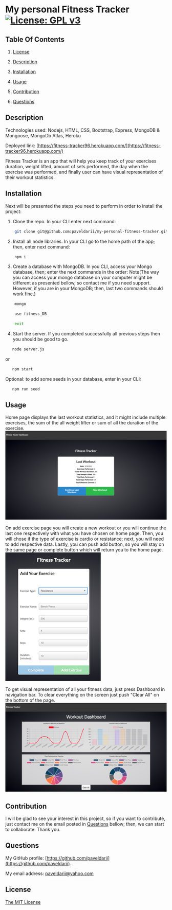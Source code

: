 # My personal Fitness Tracker [![License: GPL v3](https://img.shields.io/badge/License-MIT-yellow.svg)](https://opensource.org/licenses/MIT)

## Table Of Contents

1. [License](#license)

2. [Description](#description)

3. [Installation](#installation)

4. [Usage](#usage)

5. [Contribution](#Contribution)

6. [Questions](#questions)

## Description

Technologies used: Nodejs, HTML, CSS, Bootstrap, Express, MongoDB & Mongoose, MongoDb Atlas, Heroku

Deployed link: [https://fitness-tracker96.herokuapp.com/](https://fitness-tracker96.herokuapp.com/)

Fitness Tracker is an app that will help you keep track of your exercises duration, weight lifted, amount of sets performed, the day when the exercise was performed, and finally user can have visual representation of their workout statistics.

## Installation

Next will be presented the steps you need to perform in order to install the project:

1. Clone the repo. In your CLI enter next command:

```bash
    git clone git@github.com:paveldarii/my-personal-fitness-tracker.git
```

2. Install all node libraries. In your CLI go to the home path of the app; then, enter next command:

```bash
    npm i
```

3. Create a database with MongoDB. In you CLI, access your Mongo database, then; enter the next commands in the order: Note(The way you can access your mongo database on your computer might be different as presented bellow, so contact me if you need support. However, if you are in your MongoDB; then, last two commands should work fine.)

```bash
    mongo
```

```bash
    use fitness_DB
```

```bash
    exit
```

4. Start the server. If you completed successfully all previous steps then you should be good to go.

```bash
   node server.js
```

or

```bash
   npm start
```

Optional: to add some seeds in your database, enter in your CLI:

```bash
   npm run seed
```

## Usage

Home page displays the last workout statistics, and it might include multiple exercises, the sum of the all weight lifter or sum of all the duration of the exercise.  
![Index page](screenshots/index.png)

On add exercise page you will create a new workout or you will continue the last one respectively with what you have chosen on home page. Then, you will chose if the type of exercise is cardio or resistance; next, you will need to add respective data. Lastly, you can push add button, so you will stay on the same page or complete button which will return you to the home page.  
![Add exercises](screenshots/add-exercise.png)

To get visual representation of all your fitness data, just press Dashboard in navigation bar. To clear everything on the screen just push "Clear All" on the bottom of the page.  
![Statistics](screenshots/stats.png)

## Contribution

I will be glad to see your interest in this project, so if you want to contribute, just contact me on the email posted in [Questions](#questions) bellow; then, we can start to collaborate. Thank you.

## Questions

My GitHub profile: [https://github.com/paveldarii](https://github.com/paveldarii).

My email address: paveldarii@yahoo.com

## License

[The MIT License](https://opensource.org/licenses/MIT/)
